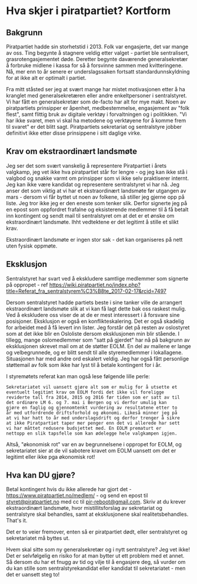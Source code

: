 # Hva skjer i piratpartiet?  Kortform

## Bakgrunn

Piratpartiet hadde sin storhetstid i 2013.  Folk var engasjerte, det var mange av oss.  Ting begynte å stagnere veldig etter valget - partiet ble sentralisert, grasrotengasjementet døde.  Deretter begynte daværende generalsekretær å forbruke midlene i kassa for så å forsvinne sammen med kvitteringene.  Nå, mer enn to år senere er underslagssaken fortsatt standardunnskyldning for at ikke alt er optimalt i partiet.

Fra mitt ståsted ser jeg at svært mange har mistet motivasjonen etter å ha kranglet med generalsekretæren eller andre enkeltpersoner i sentralstyret.  Vi har fått en generalsekretær som de-facto har alt for mye makt.  Noen av piratpartiets prinsipper er åpenhet, medbestemmelse, engasjement av "folk flest", samt flittig bruk av digitale verktøy i forvaltningen og i politikken.  "Vi har ikke svaret, men vi skal ha metodene og verktøyene for å komme frem til svaret" er det blitt sagt.  Piratpartiets sekretariat og sentralstyre jobber definitivt ikke etter disse prinsippene i sitt daglige virke.

## Krav om ekstraordinært landsmøte

Jeg ser det som svært vanskelig å representere Piratpartiet i årets valgkamp, jeg vet ikke hva piratpartiet står for lengre - og jeg kan ikke stå i valgbod og snakke varmt om prinsipper som vi ikke selv praktiserer internt.  Jeg kan ikke være kandidat og representere sentralstyret vi har nå.  Jeg anser det som viktig at vi har et ekstraordinært landsmøte før utgangen av mars - dersom vi får byttet ut noen av folkene, så stiller jeg gjerne opp på liste.  Jeg tror ikke jeg er den eneste som tenker slik.  Derfor signerte jeg på en epost som oppfordret frafalne og eksisterende medlemmer til å få betalt inn kontingent og sendt mail til sentralstyret om at det er et ønske om ekstraordinært landsmøte.  Ihht vedtektene er det legitimt å stille et slikt krav.

Ekstraordinært landsmøte er ingen stor sak - det kan organiseres på nett uten fysisk oppmøte.

## Eksklusjon

Sentralstyret har svart ved å ekskludere samtlige medlemmer som signerte på oppropet - ref https://wiki.piratpartiet.no/index.php?title=Referat_fra_sentralstyrem%C3%B8te_2017-02-17&rcid=7497

Dersom sentralstyret hadde partiets beste i sine tanker ville de arrangert ekstraordinært landsmøte slik at vi kan få lagt dette bak oss raskest mulig.  Ved å ekskludere oss viser de at de er mest interessert i å forsvare sine posisjoner.  Eksklusjon er også en konflikteskalering.  Det er også skadelig for arbeidet med å få levert inn lister.  Jeg forstår det på resten av oslostyret som at det ikke blir en Osloliste dersom eksklusjonen min blir stående.  I tillegg, mange oslomedlemmer som "satt på gjerdet" har nå på bakgrunn av eksklusjonen skrevet mail om at de støtter EOLM.  En del av mailene er lange og velbegrunnede, og er blitt sendt til alle styremedlemmer i lokallagene.  Situasjonen har med andre ord eskalert veldig.  Jeg har også fått personlige støttemail av folk som ikke har lyst til å betale kontingent for i år.

I styremøtets referat kan man også lese følgende lille perle:

    Sekretariatet vil uansett gjøre alt som er mulig for å utsette et
    eventuelt legitimt krav om EOLM fordi det ikke vil foreligge
    reviderte tall fra 2014, 2015 og 2016 før tiden som er satt av til
    det ordinære LM 6. og 7. mai i Bergen og vi derfor umulig kan
    gjøre en faglig og gjennomtenkt vurdering av resultatene etter to
    år med utfordrende driftsforhold og økonomi. Likeså minner jeg på
    at vi har hatt to år med underslagsdrift og derfor trenger å sikre
    at ikke Piratpartiet taper mer penger enn det vi allerede har sett
    vi har måttet redusere budsjettet med. En EOLM prematurt er
    nettopp en slik tapsfelle som kan ødelegge hele valgkampen igjen.

Altså, "økonomisk rot" var en av begrunnelsene i oppropet for EOLM, og sekretariatet sier at de vil sabotere kravet om EOLM uansett om det er legitimt eller ikke pga økonomisk rot!

## Hva kan DU gjøre?

Betal kontingent hvis du ikke allerede har gjort det - https://www.piratpartiet.no/medlem/ - og send en epost til styret@piratpartiet.no med cc til pir-reboot@gmail.com.  Skriv at du krever ekstraordinært landsmøte, hvor mistillitsforslag av sekretariat og sentralstyre skal behandles, samt at eksklusjonene skal realitetsbehandles.  That's it.

Det er to veier fremover, enten så er piratpartiet dødt, eller sentralstyret og sekretariatet må byttes ut.

Hvem skal sitte som ny generalsekretær og i nytt sentralstyre?  Jeg vet ikke!  Det er selvfølgelig en risiko for at man bytter ut ett problem med et annet.  Så dersom du har et fnugg av tid og vilje til å engasjere deg, så vurder om du kan stille som sentralstyrekandidat eller kandidat til sekretariatet - men det er uansett steg to!
